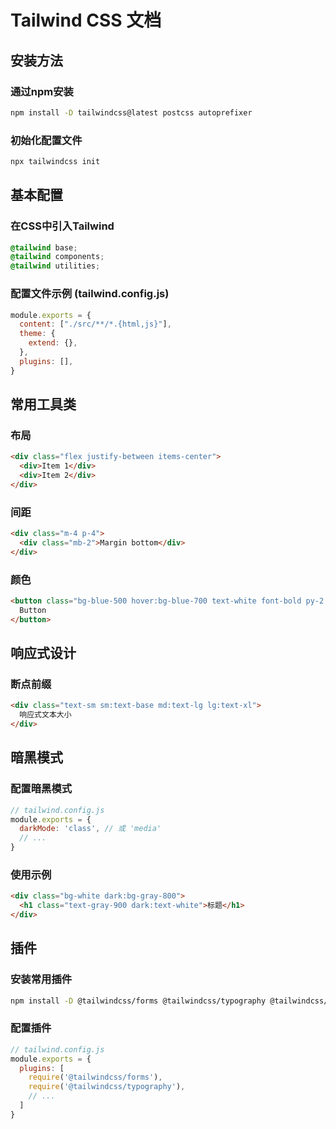 # Tailwind CSS 文档

## 安装方法

### 通过npm安装
```bash
npm install -D tailwindcss@latest postcss autoprefixer
```

### 初始化配置文件
```bash
npx tailwindcss init
```

## 基本配置

### 在CSS中引入Tailwind
```css
@tailwind base;
@tailwind components;
@tailwind utilities;
```

### 配置文件示例 (tailwind.config.js)
```js
module.exports = {
  content: ["./src/**/*.{html,js}"],
  theme: {
    extend: {},
  },
  plugins: [],
}
```

## 常用工具类

### 布局
```html
<div class="flex justify-between items-center">
  <div>Item 1</div>
  <div>Item 2</div>
</div>
```

### 间距
```html
<div class="m-4 p-4">
  <div class="mb-2">Margin bottom</div>
</div>
```

### 颜色
```html
<button class="bg-blue-500 hover:bg-blue-700 text-white font-bold py-2 px-4 rounded">
  Button
</button>
```

## 响应式设计

### 断点前缀
```html
<div class="text-sm sm:text-base md:text-lg lg:text-xl">
  响应式文本大小
</div>
```

## 暗黑模式

### 配置暗黑模式
```js
// tailwind.config.js
module.exports = {
  darkMode: 'class', // 或 'media'
  // ...
}
```

### 使用示例
```html
<div class="bg-white dark:bg-gray-800">
  <h1 class="text-gray-900 dark:text-white">标题</h1>
</div>
```

## 插件

### 安装常用插件
```bash
npm install -D @tailwindcss/forms @tailwindcss/typography @tailwindcss/line-clamp
```

### 配置插件
```js
// tailwind.config.js
module.exports = {
  plugins: [
    require('@tailwindcss/forms'),
    require('@tailwindcss/typography'),
    // ...
  ]
}
